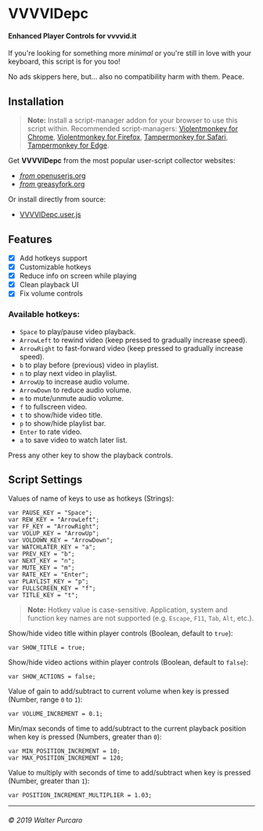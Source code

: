 VVVVIDepc
=========

#### Enhanced Player Controls for vvvvid.it

If you're looking for something more *minimal* or you're still in love with your keyboard,
this script is for you too!

No ads skippers here, but... also no compatibility harm with them. Peace.


Installation
------------

> **Note:**
> Install a script-manager addon for your browser to use this script within.
> Recommended script-managers: [Violentmonkey for Chrome](https://chrome.google.com/webstore/detail/violentmonkey/jinjaccalgkegednnccohejagnlnfdag), [Violentmonkey for Firefox](https://addons.mozilla.org/firefox/addon/violentmonkey), [Tampermonkey for Safari](https://safari-extensions.apple.com/details/?id=net.tampermonkey.safari-G3XV72R5TC), [Tampermonkey for Edge](https://www.microsoft.com/store/apps/9NBLGGH5162S).

Get **VVVVIDepc** from the most popular user-script collector websites:

- [*from* openuserjs.org](https://openuserjs.org/scripts/vuolter/VVVVIDepc_-_Enhanced_Player_Controls_for_vvvvid.it)
- [*from* greasyfork.org](https://greasyfork.org/en/scripts/377451)

Or install directly from source:

- [VVVVIDepc.user.js](https://github.com/vuolter/VVVVIDepc/raw/master/VVVVIDepc.user.js)


Features
--------

- [x] Add hotkeys support
- [x] Customizable hotkeys
- [x] Reduce info on screen while playing
- [x] Clean playback UI
- [x] Fix volume controls

### Available hotkeys:

- `Space` to play/pause video playback.
- `ArrowLeft` to rewind video (keep pressed to gradually increase speed).
- `ArrowRight` to fast-forward video (keep pressed to gradually increase speed).
- `b` to play before (previous) video in playlist.
- `n` to play next video in playlist.
- `ArrowUp` to increase audio volume.
- `ArrowDown` to reduce audio volume.
- `m` to mute/unmute audio volume.
- `f` to fullscreen video.
- `t` to show/hide video title.
- `p` to show/hide playlist bar.
- `Enter` to rate video.
- `a` to save video to watch later list.

Press any other key to show the playback controls.


Script Settings
---------------

Values of name of keys to use as hotkeys (Strings):

    var PAUSE_KEY = "Space";
    var REW_KEY = "ArrowLeft";
    var FF_KEY = "ArrowRight";
    var VOLUP_KEY = "ArrowUp";
    var VOLDOWN_KEY = "ArrowDown";
    var WATCHLATER_KEY = "a";
    var PREV_KEY = "b";
    var NEXT_KEY = "n";
    var MUTE_KEY = "m";
    var RATE_KEY = "Enter";
    var PLAYLIST_KEY = "p";
    var FULLSCREEN_KEY = "f";
    var TITLE_KEY = "t";

> **Note:**
> Hotkey value is case-sensitive.
> Application, system and function key names are not supported
> (e.g. `Escape`, `F11`, `Tab`, `Alt`, etc.).

Show/hide video title within player controls (Boolean, default to `true`):

    var SHOW_TITLE = true;

Show/hide video actions within player controls (Boolean, default to `false`):

    var SHOW_ACTIONS = false;

Value of gain to add/subtract to current volume when key is pressed (Number, range `0` to `1`):

    var VOLUME_INCREMENT = 0.1;

Min/max seconds of time to add/subtract to the current playback position when key is pressed (Numbers, greater than `0`):

    var MIN_POSITION_INCREMENT = 10;
    var MAX_POSITION_INCREMENT = 120;

Value to multiply with seconds of time to add/subtract when key is pressed (Number, greater than `1`):

    var POSITION_INCREMENT_MULTIPLIER = 1.03;


----------------------------
###### © 2019 Walter Purcaro
